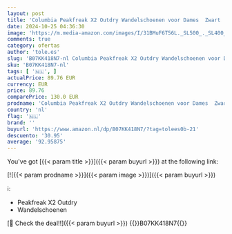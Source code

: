 ```yaml
---
layout: post
title: 'Columbia Peakfreak X2 Outdry Wandelschoenen voor Dames  Zwart  Black/Daredevil   37 EU'
date: 2024-10-25 04:36:30
image: 'https://m.media-amazon.com/images/I/31BMuF6T56L._SL500_._SL400_.jpg'
comments: true
category: ofertas
author: 'tole.es'
slug: 'B07KK418N7-nl Columbia Peakfreak X2 Outdry Wandelschoenen voor Dames...'
sku: 'B07KK418N7-nl'
tags: [ '🇳🇱', ]
actualPrice: 89.76 EUR
currency: EUR
price: 89.76
comparePrice: 130.0 EUR
prodname: 'Columbia Peakfreak X2 Outdry Wandelschoenen voor Dames  Zwart  Black/Daredevil   37 EU'
country: 'nl'
flag: '🇳🇱'
brand: ''
buyurl: 'https://www.amazon.nl/dp/B07KK418N7/?tag=tolees0b-21'
descuento: '30.95'
average: '92.95875'
---
```


You've got [{{< param title >}}]({{< param buyurl >}}) at the following link:

[![{{< param prodname >}}]({{< param image >}})]({{< param buyurl >}})

ℹ️:

- Peakfreak X2 Outdry
- Wandelschoenen

[🛒 Check the deal!!]({{< param buyurl >}})
{{<world>}}B07KK418N7{{</world>}}

